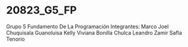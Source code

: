 # 20823_G5_FP
Grupo 5 Fundamento De La Programación 
Integrantes: 
Marco Joel Chuquisala Guanoluisa
Kelly Viviana Bonilla Chulca
Leandro Zamir Safla Tenorio
